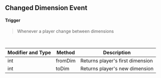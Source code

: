 ## Changed Dimension Event


#### Trigger
> Whenever a player change between dimensions
<br>



Modifier and Type | Method | Description
------- | ------------- | -------------------------------------------------------------
int | fromDim | Returns player's first dimension
int | toDim | Returns player's new dimension

